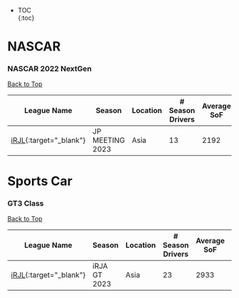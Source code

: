 * TOC  
{:toc}

# NASCAR

### NASCAR 2022 NextGen

[Back to Top](#)  

|                                           League Name                                          |     Season    |Location|# Season Drivers|Average SoF|Upcoming Race|
|------------------------------------------------------------------------------------------------|---------------|--------|----------------|-----------|-------------|
|[iRJL](https://members.iracing.com/membersite/member/LeagueView.do?league=114){:target="_blank"}|JP MEETING 2023|  Asia  |       13       |    2192   |     None    |

# Sports Car

### GT3 Class

[Back to Top](#)  

|                                           League Name                                          |   Season   |Location|# Season Drivers|Average SoF|Upcoming Race|
|------------------------------------------------------------------------------------------------|------------|--------|----------------|-----------|-------------|
|[iRJL](https://members.iracing.com/membersite/member/LeagueView.do?league=114){:target="_blank"}|iRJA GT 2023|  Asia  |       23       |    2933   |     None    |


